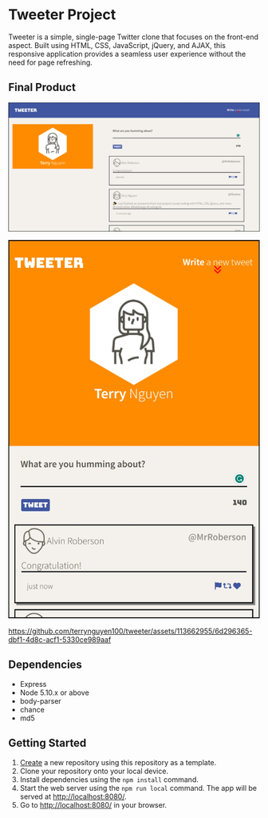 # Tweeter Project

Tweeter is a simple, single-page Twitter clone that focuses on the front-end aspect. Built using HTML, CSS, JavaScript, jQuery, and AJAX, this responsive application provides a seamless user experience without the need for page refreshing.

## Final Product

!["Screenshot of desktop mode"](https://github.com/terrynguyen100/tweeter/blob/cdcca9e12449ecb962d2894fae0bc3987de32fde/docs/Screenshot%20of%20desktop%20mode.jpg)

!["Screenshot of mobile mode"](https://github.com/terrynguyen100/tweeter/blob/cdcca9e12449ecb962d2894fae0bc3987de32fde/docs/Screenshot%20of%20mobile%20mode.jpg)

https://github.com/terrynguyen100/tweeter/assets/113662955/6d296365-dbf1-4d8c-acf1-5330ce989aaf

## Dependencies

- Express
- Node 5.10.x or above
- body-parser
- chance
- md5

## Getting Started

1. [Create](https://docs.github.com/en/repositories/creating-and-managing-repositories/creating-a-repository-from-a-template) a new repository using this repository as a template.
2. Clone your repository onto your local device.
3. Install dependencies using the `npm install` command.
3. Start the web server using the `npm run local` command. The app will be served at <http://localhost:8080/>.
4. Go to <http://localhost:8080/> in your browser.
